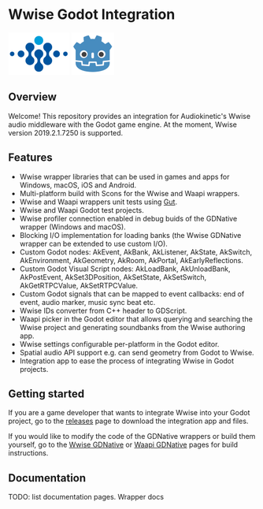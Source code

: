 # Wwise Godot Integration

[![Wwise logo](/wwise-logo.png)](https://www.audiokinetic.com/products/wwise/)
[![Godot Engine logo](/godot-logo.png)](https://godotengine.org)

## Overview

Welcome! This repository provides an integration for Audiokinetic's Wwise audio middleware with the Godot game engine. At the moment, Wwise version 2019.2.1.7250 is supported.

## Features

* Wwise wrapper libraries that can be used in games and apps for Windows, macOS, iOS and Android.
* Multi-platform build with Scons for the Wwise and Waapi wrappers.
* Wwise and Waapi wrappers unit tests using [Gut](https://github.com/bitwes/Gut).
* Wwise and Waapi Godot test projects.
* Wwise profiler connection enabled in debug buids of the GDNative wrapper (Windows and macOS).
* Blocking I/O implementation for loading banks (the Wwise GDNative wrapper can be extended to use custom I/O).
* Custom Godot nodes: AkEvent, AkBank, AkListener, AkState, AkSwitch, AkEnvironment, AkGeometry, AkRoom, AkPortal, AkEarlyReflections.
* Custom Godot Visual Script nodes: AkLoadBank, AkUnloadBank, AkPostEvent, AkSet3DPosition, AkSetState, AkSetSwitch, AkGetRTPCValue, AkSetRTPCValue.
* Custom Godot signals that can be mapped to event callbacks: end of event, audio marker, music sync beat etc.
* Wwise IDs converter from C++ header to GDScript.
* Waapi picker in the Godot editor that allows querying and searching the Wwise project and generating soundbanks from the Wwise authoring app.
* Wwise settings configurable per-platform in the Godot editor.
* Spatial audio API support e.g. can send geometry from Godot to Wwise.
* Integration app to ease the process of integrating Wwise in Godot projects.

## Getting started

If you are a game developer that wants to integrate Wwise into your Godot project, go to the [releases](https://github.com/alessandrofama/wwise-godot-integration/releases) page to download the integration app and files.

If you would like to modify the code of the GDNative wrappers or build them yourself, go to the [Wwise GDNative](https://github.com/alessandrofama/wwise-godot-integration/tree/master/wwise-gdnative) or [Waapi GDNative](https://github.com/alessandrofama/wwise-godot-integration/tree/master/waapi-gdnative) pages for build instructions.

## Documentation

TODO: list documentation pages. Wrapper docs
